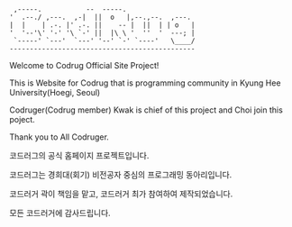 
     ,-----.           --  -----.                 
    '  .--./ ,---.  ,-|  ||  o   |,--.,--.  ,---.  
    |  |    | .-. |' .-. ||    -- |  ||  | | o   |
    '  '--'\' '-' '\ `-' ||  |\ \ '  ''  '  ---; | 
     `-----' `---'  `---' '--' `-' `----'   \____/ 
    ----------------------------------------------


Welcome to Codrug Official Site Project!

This is Website for Codrug that is programming community in Kyung Hee University(Hoegi, Seoul)

Codruger(Codrug member) Kwak is chief of this project and Choi join this poject.

Thank you to All Codruger.

코드러그의 공식 홈페이지 프로젝트입니다.

코드러그는 경희대(회기) 비전공자 중심의 프로그래밍 동아리입니다.

코드러거 곽이 책임을 맡고, 코드러거 최가 참여하여 제작되었습니다.

모든 코드러거에 감사드립니다.

